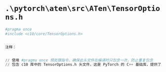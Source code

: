 # `.\pytorch\aten\src\ATen\TensorOptions.h`

```py
#pragma once
#include <c10/core/TensorOptions.h>


注释：


// 使用 #pragma once 预处理指令，确保此头文件在编译时只包含一次，防止重复包含
// 包含 c10 库中的 TensorOptions.h 头文件，这是 PyTorch 的 C++ 基础库，提供了张量选项的定义和操作
```